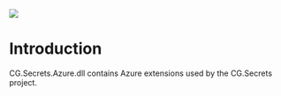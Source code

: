 <img src="~/images/codegator-334x158.png" />

# Introduction

CG.Secrets.Azure.dll contains Azure extensions used by the CG.Secrets project.







